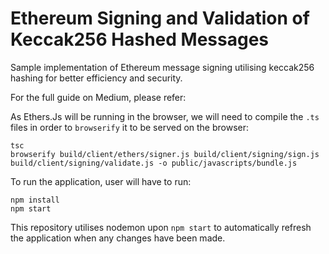# Ethereum Signing and Validation of Keccak256 Hashed Messages

Sample implementation of Ethereum message signing utilising keccak256 hashing for better efficiency and security.

For the full guide on Medium, please refer:

As Ethers.Js will be running in the browser, we will need to compile the `.ts` files in order to `browserify` it to be served on the browser:
```
tsc
browserify build/client/ethers/signer.js build/client/signing/sign.js  build/client/signing/validate.js -o public/javascripts/bundle.js
```

To run the application, user will have to run:
```
npm install
npm start
```

This repository utilises nodemon upon `npm start` to automatically refresh the application when any changes have been made.